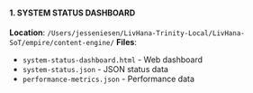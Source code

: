 #### 1. SYSTEM STATUS DASHBOARD
**Location**: `/Users/jesseniesen/LivHana-Trinity-Local/LivHana-SoT/empire/content-engine/`
**Files**:
- `system-status-dashboard.html` - Web dashboard
- `system-status.json` - JSON status data
- `performance-metrics.json` - Performance data
